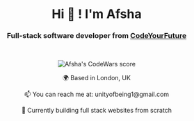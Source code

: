 <div align="center">

  <h1>Hi 👋 ! I'm Afsha</h1>
  <h3>
    Full-stack software developer from 
    <a href="https://codeyourfuture.io/" target="_blank">CodeYourFuture</a>
  </h3>

  <br/>

  <p> <img src="https://www.codewars.com/users/Afsha10/badges/large" alt="Afsha's CodeWars score" /> </p>

  <div>

<p>🌍 Based in London, UK</p>  
<p>📫 You can reach me at: unityofbeing1@gmail.com</p>   
<p>🌱 Currently building full stack websites from scratch</p>   
<!-- <p> ⚡ Fun fact about me: I am a ballroom and Latin dancer</p>   -->
  </div>

  <!-- <h3>
  Connect with me: 
  <a href="https://linkedin.com/in/www.linkedin.com/in/afsha-h" target="blank"><img align="center" src="https://raw.githubusercontent.com/rahuldkjain/github-profile-readme-generator/master/src/images/icons/Social/linked-in-alt.svg" alt="www.linkedin.com/in/afsha-h" height="30" width="40" /></a>
  </h3>
  <br>

  <h3>🛠️ Main Skills:</h3>

  <br>
  <table align="center">
    <tr>
      <td align="center">
          <img src="https://raw.githubusercontent.com/devicons/devicon/master/icons/html5/html5-original-wordmark.svg" title="HTML5" alt="HTML" width="40" height="40"/><br /> HTML
      </td>
      <td align="center">
        <img src="https://raw.githubusercontent.com/devicons/devicon/master/icons/css3/css3-original-wordmark.svg"  title="CSS3" alt="CSS" width="40" height="40"/><br />
        CSS
      </td>
      <td align="center">
        <img src="https://raw.githubusercontent.com/devicons/devicon/master/icons/javascript/javascript-original.svg" title="JavaScript" alt="JavaScript" width="40" height="40"/><br />
        JavaScript
      </td>
      <td align="center">
        <img src="https://raw.githubusercontent.com/devicons/devicon/master/icons/react/react-original-wordmark.svg" title="React" alt="React" width="40" height="40"/><br />
        React.JS
      </td>
      <td align="center">
        <img src="https://raw.githubusercontent.com/danielcranney/readme-generator/main/public/icons/skills/nodejs-colored.svg" title="NodeJS" alt="NodeJS" width="40" height="40"/><br />
        Node.JS
      </td>
      <td align="center">
        <img src="https://raw.githubusercontent.com/danielcranney/readme-generator/main/public/icons/skills/express-colored-dark.svg" title="ExpressJS" alt="ExpressJS" width="40" height="40"/><br />
        Express.JS
      </td>
      <td align="center">
        <img src="https://github.com/devicons/devicon/blob/master/icons/postgresql/postgresql-original-wordmark.svg" title="PostgreSQL"  alt="PostgreSQL" width="40" height="40"/><br />
        PostgreSQL
      </td>
      <td align="center">
        <img src="https://github.com/devicons/devicon/blob/master/icons/tailwindcss/tailwindcss-plain.svg" title="Tailwind"  alt="Tailwind" width="40" height="40"/><br />
        Tailwind
      </td>
      <td align="center">
          <img src="https://upload.wikimedia.org/wikipedia/commons/f/fd/DBeaver_logo.png" title="DBeaver"  alt="DBeaver" width="40" height="40"/><br />
          DBeaver
      </td>
    </tr>
  </table>
  <table align="center">
      <tr>
            <td align="center">
        <img src="https://raw.githubusercontent.com/devicons/devicon/master/icons/linux/linux-original.svg" title="Linux" alt="Linux" width="40" height="40"/><br />
        Linux
      </td>
        <td align="center">
            <img src="https://www.vectorlogo.zone/logos/getpostman/getpostman-icon.svg" title="Postman" alt="Postman" width="40" height="40"/><br />
            Postman
        </td>
          <td align="center">
        <img src="https://www.vectorlogo.zone/logos/git-scm/git-scm-icon.svg" title="Git" alt="Git" width="40" height="40"/><br />
        Git
      </td>
      <td align="center">
        <img src="https://www.vectorlogo.zone/logos/figma/figma-icon.svg" title="Figma" alt="Figma" width="40" height="40"/><br />
        Figma
      </td>
      <td align="center">
        <img src="https://www.vectorlogo.zone/logos/slack/slack-icon.svg" title="Slack" alt="Slack" width="40" height="40"/><br />
        Slack
      </td>
      </tr>
  </table>

  <br>

[![Top Langs](https://github-readme-stats.vercel.app/api/top-langs/?username=Afsha10&layout=compact&theme=vision-friendly-dark)](https://github.com/anuraghazra/github-readme-stats)

  <div>
    <span>
        <img src="https://github-readme-stats.vercel.app/api?username=Afsha10&show_icons=true&theme=radical" alt="Afsha's GitHub Stats"/>
    </span>
  <span>

[![GitHub Streak](http://github-readme-streak-stats.herokuapp.com?user=Afsha10&theme=dracula&border_radius=9.4&date_format=j%20M%5B%20Y%5D&card_width=526)](https://git.io/streak-stats)

  </span>

  </div>

  <p align="center"> <img src="https://komarev.com/ghpvc/?username=afsha10&label=Profile%20views&color=0e75b6&style=flat" alt="Afsha's profile viewed stats" /> </p>
</div> -->
